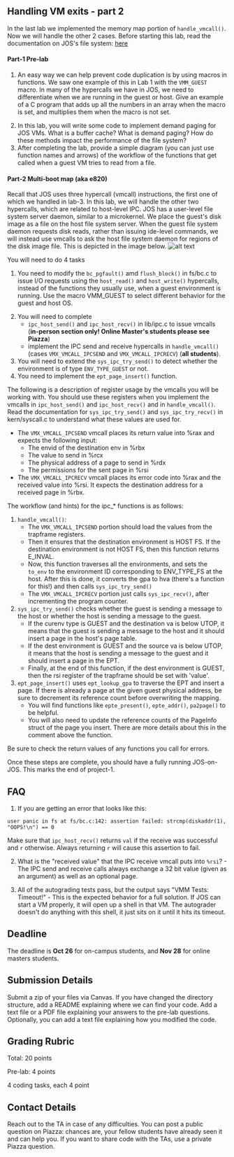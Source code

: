 ## Handling VM exits - part 2
In the last lab we implemented the memory map portion of `handle_vmcall()`. Now we will handle the other 2 cases. Before starting this lab, read the documentation on JOS's file system: [here](https://github.com/vijay03/cs360v-f21/blob/master/file_system.md)

#### Part-1 Pre-lab 
1. An easy way we can help prevent code duplication is by using macros in functions. We saw one example of this in Lab 1 with the `VMM_GUEST` macro. In many of the hypercalls we have in JOS, we need to differentiate when we are running in the guest or host. Give an example of a C program that adds up all the numbers in an array when the macro is set, and multiplies them when the macro is not set. 
<!-- 2. Read through the explanation of the file system [here](https://github.com/vijay03/cs360v-f20/blob/master/file_system.md). As you may read, in order to create access for the guests into the file_system, we must abstract RPC calls on top of the JOS's IPC mechanism. (Something that goes over an RPC call. Maybe runs a little python script to demonstrate the concept and bring that back to how the file system runs with host read and write. WIP)  --> 
<!-- 2. Two functions that will be important in this lab are `ipc_host_send()` and `ipc_host_recv()`. They use vmcalls. Find these functions in lib/ipc.c and explain the workflow they use to send and receive.  -->
2. In this lab, you will write some code to implement demand paging for JOS VMs. What is a buffer cache? What is demand paging? How do these methods impact the performance of the file system?
3. After completing the lab, provide a simple diagram (you can just use function names and arrows) of the workflow of the functions that get called when a guest VM tries to read from a file. 


#### Part-2 Multi-boot map (aka e820)

Recall that JOS uses three hypercall (vmcall) instructions, the first one of which we handled in lab-3. In this lab, we will handle the other two hypercalls, which are related to host-level IPC. JOS has a user-level file system server daemon, similar to a microkernel. We place the guest's disk image as a file on the host file system server. When the guest file system daemon requests disk reads, rather than issuing ide-level commands, we will instead use vmcalls to ask the host file system daemon for regions of the disk image file. This is depicted in the image below.
![alt text](http://www.cs.utexas.edu/~vijay/cs378-f17/projects/disk-architecture.jpg)

You will need to do 4 tasks 

1. You need to modify the `bc_pgfault()` amd `flush_block()` in fs/bc.c to issue I/O requests using the `host_read()` and `host_write()` hypercalls, instead of the functions they usually use, when a guest environment is running. Use the macro VMM_GUEST to select different behavior for the guest and host OS. 
<!-- 2. You will also have to implement the IPC send and receive hypercalls in `handle_vmcall()` (case VMX_VMCALL_IPCSEND and VMX_VMCALL_IPCRECV), as well as the client code to issue `ipc_host_send()` and `ipc_host_recv()` vmcalls in lib/ipc.c. -->
2. You will need to complete
	- `ipc_host_send()` and `ipc_host_recv()` in lib/ipc.c to issue vmcalls (**in-person section only! Online Master's students please see Piazza**)
	- implement the IPC send and receive hypercalls in `handle_vmcall()` (cases `VMX_VMCALL_IPCSEND` and `VMX_VMCALL_IPCRECV`) (**all students**).
4. You will need to extend the `sys_ipc_try_send()` to detect whether the environment is of type `ENV_TYPE_GUEST` or not. 
5. You need to implement the `ept_page_insert()` function.


The following is a description of register usage by the vmcalls you will be working with. You should use these registers when you implement the vmcalls in `ipc_host_send()` and `ipc_host_recv()` and in `handle_vmcall()`. Read the documentation for `sys_ipc_try_send()` and `sys_ipc_try_recv()` in kern/syscall.c to understand what these values are used for.
- The `VMX_VMCALL_IPCSEND` vmcall places its return value into %rax and expects the following input:
	- The envid of the destination env in %rbx
	- The value to send in %rcx
	- The physical address of a page to send in %rdx
	- The permissions for the sent page in %rsi
- The `VMX_VMCALL_IPCRECV` vmcall places its error code into %rax and the received value into %rsi. It expects the destination address for a received page in %rbx. 

The workflow (and hints) for the ipc_* functions is as follows:
1. `handle_vmcall()`: 
	- The `VMX_VMCALL_IPCSEND` portion should load the values from the trapframe registers. 
	- Then it ensures that the destination environment is HOST FS. If the destination environment is not HOST FS, then this function returns E_INVAL. 
	- Now, this function traverses all the environments, and sets the `to_env` to the environment ID corresponding to ENV_TYPE_FS at the host. After this is done, it converts the gpa to hva (there's a function for this!) and then calls `sys_ipc_try_send()`
	- The `VMX_VMCALL_IPCRECV` portion just calls `sys_ipc_recv()`, after incrementing the program counter.
2. `sys_ipc_try_send()` checks whether the guest is sending a message to the host or whether the host is sending a message to the guest. 
	- If the curenv type is GUEST and the destination va is below UTOP, it means that the guest is sending a message to the host and it should insert a page in the host's page table. 
	- If the dest environment is GUEST and the source va is below UTOP, it means that the host is sending a message to the guest and it should insert a page in the EPT. 
	- Finally, at the end of this function, if the dest environment is GUEST, then the rsi register of the trapframe should be set with 'value'.
3. `ept_page_insert()` uses `ept_lookup_gpa` to traverse the EPT and insert a page. If there is already a page at the given guest physical address, be sure to decrement its reference count before overwriting the mapping. 
	- You will find functions like `epte_present()`, `epte_addr()`, `pa2page()` to be helpful.
	- You will also need to update the reference counts of the PageInfo struct of the page you insert. There are more details about this in the comment above the function. 

Be sure to check the return values of any functions you call for errors.

Once these steps are complete, you should have a fully running JOS-on-JOS.
This marks the end of project-1.

## FAQ

1.  If you are getting an error that looks like this:
```
user panic in fs at fs/bc.c:142: assertion failed: strcmp(diskaddr(1), "OOPS!\n") == 0
```
Make sure that `ipc_host_recv()` returns `val` if the receive was successful and `r` otherwise. Always returning `r` will cause this assertion to fail. 

2. What is the "received value" that the IPC receive vmcall puts into `%rsi`? - The IPC send and receive calls always exchange a 32 bit value (given as an argument) as well as an optional page. 

3. All of the autograding tests pass, but the output says "VMM Tests: Timeout!" - This is the expected behavior for a full solution. If JOS can start a VM properly, it will open up a shell in that VM. The autograder doesn't do anything with this shell, it just sits on it until it hits its timeout. 

## Deadline

The deadline is **Oct 26** for on-campus students, and **Nov 28** for online masters students.

## Submission Details

Submit a zip of your files via Canvas. If you have changed the directory structure, add a README explaining where we can find your code. Add a text file or a PDF file explaining your answers to the pre-lab questions. Optionally, you can add a text file explaining how you modified the code. 

## Grading Rubric

Total: 20 points

Pre-lab: 4 points

4 coding tasks, each 4 point

## Contact Details

Reach out to the TA in case of any difficulties. You can post a public question on Piazza: chances are, your fellow students have already seen it and can help you. If you want to share code with the TAs, use a private Piazza question.

